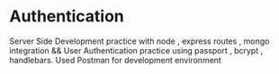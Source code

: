 # Authentication
Server Side Development practice with node , express routes , mongo integration && User Authentication practice using passport , bcrypt , handlebars.
Used Postman for development environment
